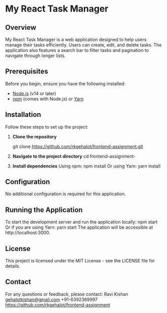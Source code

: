 # My React Task Manager

## Overview

My React Task Manager is a web application designed to help users manage their tasks efficiently. Users can create, edit, and delete tasks. The application also features a search bar to filter tasks and pagination to navigate through longer lists.

## Prerequisites

Before you begin, ensure you have the following installed:

- [Node.js](https://nodejs.org/) (v14 or later)
- [npm](https://www.npmjs.com/) (comes with Node.js) or [Yarn](https://yarnpkg.com/)

## Installation

Follow these steps to set up the project:

1. **Clone the repository**

   git clone https://github.com/rkgehalot/frontend-assignment.git

2. **Navigate to the project directory**
   cd frontend-assignment-

3. **Install dependencies**
   Using npm:
   npm install
   Or using Yarn:
   yarn install


## Configuration
No additional configuration is required for this application.

## Running the Application
To start the development server and run the application locally:
   npm start
   Or if you are using Yarn:
   yarn start
The application will be accessible at http://localhost:3000.

## License
This project is licensed under the MIT License - see the LICENSE file for details.

## Contact
For any questions or feedback, please contact:
Ravi Kishan
gehalotkishan@gmail.com
+91-6392369997
https://github.com/rkgehalot/frontend-assignment